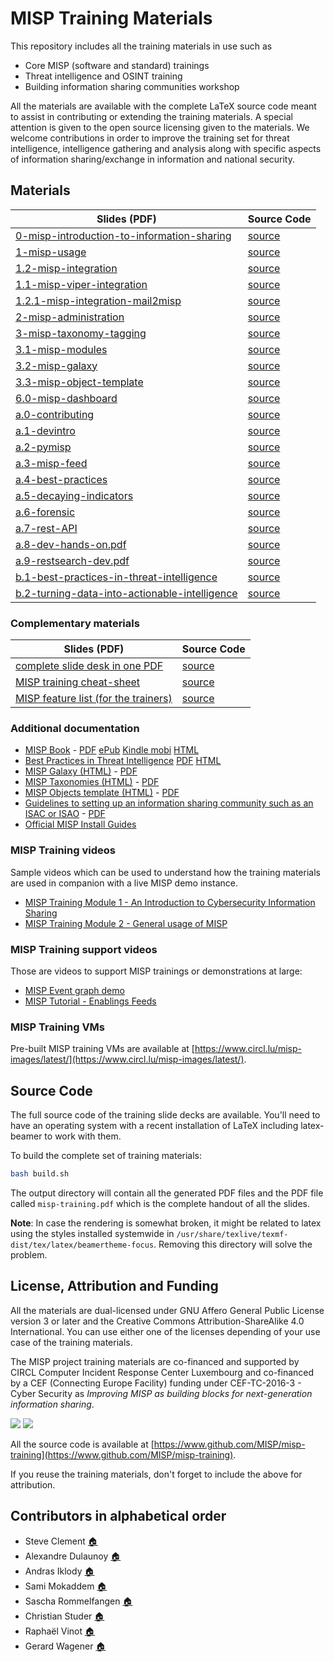 # MISP Training Materials

This repository includes all the training materials in use such as

- Core MISP (software and standard) trainings
- Threat intelligence and OSINT training
- Building information sharing communities workshop

All the materials are available with the complete LaTeX source code meant to assist in contributing or extending the training materials. A special attention is given to the open source licensing
given to the materials. We welcome contributions in order to improve the training set for threat intelligence, intelligence gathering and analysis along with specific aspects of information sharing/exchange in information and national security.

## Materials

| Slides (PDF) | Source Code |
| ------------ | ----------- |
| [0-misp-introduction-to-information-sharing](https://www.misp-project.org/misp-training/0-misp-introduction-to-information-sharing.pdf) | [source](https://github.com/MISP/misp-training/tree/master/0-misp-introduction-to-information-sharing) |
| [1-misp-usage](https://www.misp-project.org/misp-training/1-misp-usage.pdf) | [source](https://github.com/MISP/misp-training/tree/master/1-misp-usage) |
| [1.2-misp-integration](https://www.misp-project.org/misp-training/1.2-misp-integration.pdf) | [source](https://github.com/MISP/misp-training/tree/master/1.2-misp-integration) |
| [1.1-misp-viper-integration](https://www.misp-project.org/misp-training/1.1-misp-viper-integration.pdf) | [source](https://github.com/MISP/misp-training/tree/master/1.1-misp-viper-integration) |
| [1.2.1-misp-integration-mail2misp](https://www.misp-project.org/misp-training/1.2.1-misp-integration-mail2misp.pdf) | [source](https://github.com/MISP/misp-training/tree/master/1.2.1-misp-integration-mail2misp) |
| [2-misp-administration](https://www.misp-project.org/misp-training/2-misp-administration.pdf) | [source](https://github.com/MISP/misp-training/tree/master/2-misp-administration) |
| [3-misp-taxonomy-tagging](https://www.misp-project.org/misp-training/3-misp-taxonomy-tagging.pdf) | [source](https://github.com/MISP/misp-training/tree/master/3-misp-taxonomy-tagging) |
| [3.1-misp-modules](https://www.misp-project.org/misp-training/3.1-misp-modules.pdf) | [source](https://github.com/MISP/misp-training/tree/master/3.1-misp-modules) |
| [3.2-misp-galaxy](https://www.misp-project.org/misp-training/3.2-misp-galaxy.pdf) | [source](https://github.com/MISP/misp-training/tree/master/3.2-misp-galaxy) |
| [3.3-misp-object-template](https://www.misp-project.org/misp-training/3.3-misp-object-template.pdf) | [source](https://github.com/MISP/misp-training/tree/master/3.3-misp-object-template) |
| [6.0-misp-dashboard](https://www.misp-project.org/misp-training/6.0-misp-dashboard.pdf) | [source](https://github.com/MISP/misp-training/tree/master/6.0-misp-dashboard) |
| [a.0-contributing](https://www.misp-project.org/misp-training/a.0-contributing.pdf) | [source](https://github.com/MISP/misp-training/tree/master/a.0-contributing) |
| [a.1-devintro](https://www.misp-project.org/misp-training/a.1-devintro.pdf) | [source](https://github.com/MISP/misp-training/tree/master/a.1-devintro) |
| [a.2-pymisp](https://www.misp-project.org/misp-training/a.2-pymisp.pdf) | [source](https://github.com/MISP/misp-training/tree/master/a.2-pymisp) |
| [a.3-misp-feed](https://www.misp-project.org/misp-training/a.3-misp-feed.pdf) | [source](https://github.com/MISP/misp-training/tree/master/a.3-misp-feed) |
| [a.4-best-practices](https://www.misp-project.org/misp-training/a.4-best-practices.pdf) | [source](https://github.com/MISP/misp-training/tree/master/a.4-best-practices) |
| [a.5-decaying-indicators](https://www.misp-project.org/misp-training/a.5-decaying-indicators.pdf) | [source](https://github.com/MISP/misp-training/tree/master/a.5-decaying-indicators) |
| [a.6-forensic](https://www.misp-project.org/misp-training/a.6-forensic.pdf) | [source](https://github.com/MISP/misp-training/tree/master/a.6-forensic) |
| [a.7-rest-API](https://www.misp-project.org/misp-training/a.7-rest-API.pdf) | [source](https://github.com/MISP/misp-training/tree/master/a.7-rest-API) |
| [a.8-dev-hands-on.pdf](https://www.misp-project.org/misp-training/a.8-dev-hands-on.pdf) | [source](https://github.com/MISP/misp-training/tree/master/a.8-dev-hands-on) |
| [a.9-restsearch-dev.pdf](https://www.misp-project.org/misp-training/a.9-restsearch-dev.pdf) |[source](https://github.com/MISP/misp-training/tree/master/a.9-restsearch-dev) |
| [b.1-best-practices-in-threat-intelligence](https://www.misp-project.org/misp-training/b.1-best-practices-in-threat-intelligence.pdf) | [source](https://github.com/MISP/misp-training/tree/master/best-practices-in-threat-intelligence)
| [b.2-turning-data-into-actionable-intelligence](https://www.misp-project.org/misp-training/b.2-turning-data-into-actionable-intelligence.pdf) | [source](https://github.com/MISP/misp-training/tree/master/b.2-turning-data-into-actionable-intelligence)

### Complementary materials

| Slides (PDF) | Source Code |
| ------------ | ----------- |
| [complete slide desk in one PDF](https://www.misp-project.org/misp-training/misp-training.pdf) | [source](https://github.com/MISP/misp-training/) |
| [MISP training cheat-sheet](https://www.misp-project.org/misp-training/cheatsheet.pdf) | [source](https://github.com/MISP/misp-training/tree/master/training-support/compact-cheatsheet) |
| [MISP feature list (for the trainers)](https://www.misp-project.org/misp-training/usage.pdf) | [source](https://github.com/MISP/misp-training/tree/master/training-support/checklist) |

### Additional documentation

- [MISP Book](https://github.com/MISP/misp-book/) - [PDF](https://www.circl.lu/doc/misp/book.pdf) [ePub](https://www.circl.lu/doc/misp/book.epub) [Kindle mobi](https://www.circl.lu/doc/misp/book.mobi) [HTML](https://www.circl.lu/doc/misp/)
- [Best Practices in Threat Intelligence](https://github.com/MISP/best-practices-in-threat-intelligence) [PDF](https://www.misp-project.org/best-practices-in-threat-intelligence.pdf) [HTML](https://www.misp-project.org/best-practices-in-threat-intelligence.html)
- [MISP Galaxy (HTML)](https://www.misp-project.org/galaxy.html) - [PDF](https://www.misp-project.org/galaxy.pdf)
- [MISP Taxonomies (HTML)](https://www.misp-project.org/taxonomies.html) - [PDF](https://www.misp-project.org/taxonomies.pdf)
- [MISP Objects template (HTML)](https://www.misp-project.org/objects.html) - [PDF](https://www.misp-project.org/objects.pdf)
- [Guidelines to setting up an information sharing community such as an ISAC or ISAO](https://github.com/MISP/misp-compliance/blob/master/setting-up-ISACs/guidelines_to_set-up_an_ISAC.md) - [PDF](https://www.x-isac.org/assets/images/guidelines_to_set-up_an_ISAC.pdf)
- [Official MISP Install Guides](https://misp.github.io/MISP/)

### MISP Training videos

Sample videos which can be used to understand how the training materials are used in companion with a live MISP demo instance.

- [MISP Training Module 1 - An Introduction to Cybersecurity Information Sharing](https://www.youtube.com/watch?v=aM7czPsQyaI)
- [MISP Training Module 2 - General usage of MISP](https://www.youtube.com/watch?v=Jqp8CVHtNVk)

### MISP Training support videos

Those are videos to support MISP trainings or demonstrations at large:

- [MISP Event graph demo](https://www.youtube.com/watch?v=NYvKLwoBYwc&t=8s)
- [MISP Tutorial - Enablings Feeds](https://www.youtube.com/watch?v=k3l-CtOgQro)


### MISP Training VMs

Pre-built MISP training VMs are available at [https://www.circl.lu/misp-images/latest/](https://www.circl.lu/misp-images/latest/).

## Source Code

The full source code of the training slide decks are available. You'll need to have an operating system with a recent installation of LaTeX including latex-beamer to work with them.

To build the complete set of training materials:

~~~~bash
bash build.sh
~~~~

The output directory will contain all the generated PDF files and the PDF file called `misp-training.pdf` which is the complete handout of all the slides.

**Note**: In case the rendering is somewhat broken, it might be related to latex using the styles installed systemwide in `/usr/share/texlive/texmf-dist/tex/latex/beamertheme-focus`. Removing this directory will solve the problem.

## License, Attribution and Funding

All the materials are dual-licensed under GNU Affero General Public License version 3 or later and
the Creative Commons Attribution-ShareAlike 4.0 International. You can use either one of the licenses depending
of your use case of the training materials.

The MISP project training materials are co-financed and supported by CIRCL Computer Incident Response Center Luxembourg[](https://www.circl.lu/) and co-financed by a CEF (Connecting Europe Facility) funding under CEF-TC-2016-3 - Cyber Security as *Improving MISP as building blocks for next-generation information sharing*.

![](https://www.misp-project.org/assets/images/en_cef.png)
![](https://www.circl.lu/assets/images/logo.png)

All the source code is available at [https://www.github.com/MISP/misp-training](https://www.github.com/MISP/misp-training).

If you reuse the training materials, don't forget to include the above for attribution.

## Contributors in alphabetical order

- Steve Clement [:house:](https://github.com/SteveClement)
- Alexandre Dulaunoy [:house:](https://github.com/adulau)
- Andras Iklody [:house:](https://github.com/iglocska)
- Sami Mokaddem [:house:](https://github.com/mokaddem)
- Sascha Rommelfangen [:house:](https://github.com/rommelfs)
- Christian Studer [:house:](https://github.com/chrisr3d)
- Raphaël Vinot [:house:](https://github.com/rafiot)
- Gerard Wagener [:house:](https://github.com/haegardev)

